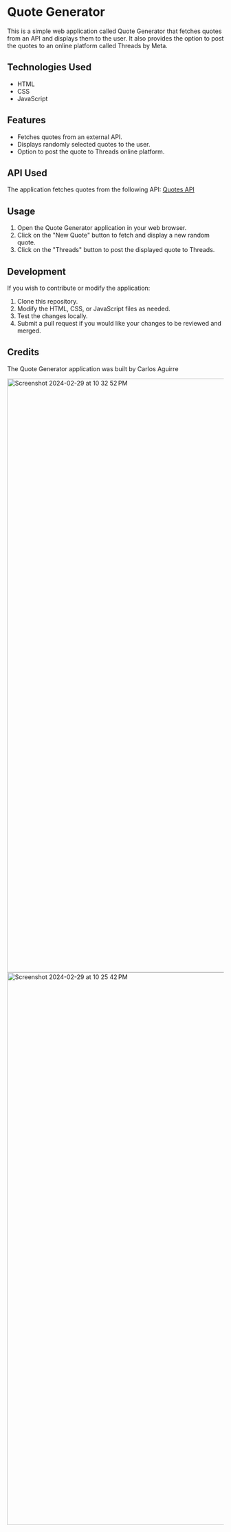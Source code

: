 # Quote Generator

This is a simple web application called Quote Generator that fetches quotes from an API and displays them to the user. It also provides the option to post the quotes to an online platform called Threads by Meta.

## Technologies Used
- HTML
- CSS
- JavaScript

## Features
- Fetches quotes from an external API.
- Displays randomly selected quotes to the user.
- Option to post the quote to Threads online platform.

## API Used
The application fetches quotes from the following API:
[Quotes API](https://jacintodesign.github.io/quotes-api/data/quotes.json)

## Usage
1. Open the Quote Generator application in your web browser.
2. Click on the "New Quote" button to fetch and display a new random quote.
3. Click on the "Threads" button to post the displayed quote to Threads.

## Development
If you wish to contribute or modify the application:
1. Clone this repository.
2. Modify the HTML, CSS, or JavaScript files as needed.
3. Test the changes locally.
4. Submit a pull request if you would like your changes to be reviewed and merged.

## Credits
The Quote Generator application was built by Carlos Aguirre

<img width="1380" alt="Screenshot 2024-02-29 at 10 32 52 PM" src="https://github.com/char06/quotegenerator/assets/24831449/7593507b-6058-4428-a3da-671d5e82e268">
<br> 
<img width="1284" alt="Screenshot 2024-02-29 at 10 25 42 PM" src="https://github.com/char06/quotegenerator/assets/24831449/f36e9c3d-278a-41d6-a98b-17b6b7508d74">

